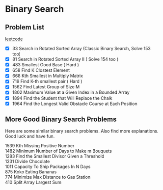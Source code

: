 # Binary Search

## Problem List
[leetcode](https://leetcode.com/tag/binary-search/)

- [x] 33   Search in Rotated Sorted Array (Classic Binary Search, Solve 153 too)
- [x] 81   Search in Rotated Sorted Array II ( Solve 154 too )
- [x] 483  Smallest Good Base ( Hard )
- [x] 658  Find K Clostest Element
- [x] 668  Kth Smallest in Multiply Matrix
- [x] 719  Find K-th smallest pair ( Hard )
- [x] 1562 Find Latest Group of Size M
- [x] 1802 Maximum Value at a Given Index in a Bounded Array 
- [x] 1894 Find the Student that Will Replace the Chalk
- [x] 1964 Find the Longest Valid Obstacle Course at Each Position

## More Good Binary Search Problems
Here are some similar binary search problems.
Also find more explanations.
Good luck and have fun.
 
1539 Kth Missing Positive Number  
1482 Minimum Number of Days to Make m Bouquets  
1283 Find the Smallest Divisor Given a Threshold  
1231 Divide Chocolate  
1011 Capacity To Ship Packages In N Days  
875  Koko Eating Bananas  
774  Minimize Max Distance to Gas Station  
410  Split Array Largest Sum

